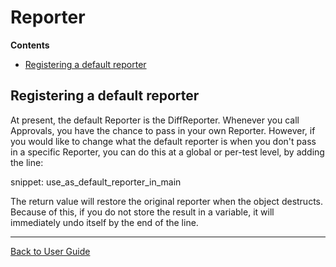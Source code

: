 <a id="top"></a>

# Reporter



<!-- START doctoc generated TOC please keep comment here to allow auto update -->
<!-- DON'T EDIT THIS SECTION, INSTEAD RE-RUN doctoc TO UPDATE -->
**Contents**

- [Registering a default reporter](#registering-a-default-reporter)

<!-- END doctoc generated TOC please keep comment here to allow auto update -->

## Registering a default reporter

At present, the default Reporter is the DiffReporter. Whenever you call Approvals, you have the chance to pass in your own Reporter. However, if you would like to change what the default reporter is when you don't pass in a specific Reporter, you can do this at a global or per-test level, by adding the line:

snippet: use_as_default_reporter_in_main

The return value will restore the original reporter when the object destructs. Because of this, if you do not store the result in a variable, it will immediately undo itself by the end of the line.

---

[Back to User Guide](/doc/README.md#top)
